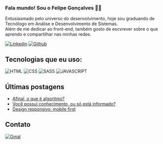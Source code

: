### Fala mundo! Sou o Felipe Gonçalves 👊🏼

Entusiasmado pelo universo do desenvolvimento, hoje sou graduando de Tecnólogo em Análise e Desenvolvimento de Sistemas. <br />
Além de me dedicar ao front-end, também gosto de escvrever sobre o que aprendo e compartilhar nas minhas redes.

[![Linkedin](https://img.shields.io/badge/LinkedIn-0077B5?style=for-the-badge&logo=linkedin&logoColor=white)](https://www.linkedin.com/in/feh-lipe-dev/)
[![Github](https://img.shields.io/badge/GitHub-100000?style=for-the-badge&logo=github&logoColor=white)](https://github.com/Feh-Lipe-Dev)

## Tecnologias que eu uso:
![HTML](https://img.shields.io/badge/HTML5-E34F26?style=for-the-badge&logo=html5&logoColor=white)
![CSS](https://img.shields.io/badge/CSS3-1572B6?style=for-the-badge&logo=css3&logoColor=white)
![SASS](https://img.shields.io/badge/Sass-CC6699?style=for-the-badge&logo=sass&logoColor=white)
![JAVASCRIPT](https://img.shields.io/badge/JavaScript-F7DF1E?style=for-the-badge&logo=javascript&logoColor=black)

## Últimas postagens
- [Afinal, o que é algoritmo?](https://www.linkedin.com/posts/feh-lipe-dev_o-que-%C3%A9-um-algoritmo-activity-7184306899058622464-CYxT?utm_source=share&utm_medium=member_desktop)
- [ Você possui conhecimento, ou só está informado?](https://www.linkedin.com/posts/feh-lipe-dev_voc%C3%AA-possui-conhecimento-ou-s%C3%B3-est%C3%A1-informado-activity-7178697604497629184-8to-?utm_source=share&utm_medium=member_desktop)
- [Design responsivo: mobile first](https://www.linkedin.com/posts/feh-lipe-dev_alterando-status-de-sumido-para-estou-activity-7171846104106295300-69Ng?utm_source=share&utm_medium=member_desktop)

## Contato
[![Gmal](https://img.shields.io/badge/Gmail-D14836?style=for-the-badge&logo=gmail&logoColor=white)](felipe.cleia05@gmail.com)
